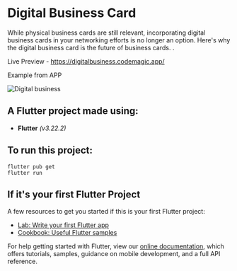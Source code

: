 # Digital Business Card

While physical business cards are still relevant, incorporating digital business cards in your networking efforts is no longer an option. Here's why the digital business card is the future of business cards.
.

Live Preview - https://digitalbusiness.codemagic.app/

Example from APP

<img src="https://i.imgur.com/bok3XOU.jpeg" alt="Digital business">


## A Flutter project made using:

- **Flutter** _(v3.22.2)_

## To run this project:
```
flutter pub get
flutter run
```

## If it's your first Flutter Project

A few resources to get you started if this is your first Flutter project:

- [Lab: Write your first Flutter app](https://flutter.dev/docs/get-started/codelab)
- [Cookbook: Useful Flutter samples](https://flutter.dev/docs/cookbook)

For help getting started with Flutter, view our
[online documentation](https://flutter.dev/docs), which offers tutorials,
samples, guidance on mobile development, and a full API reference.

 
